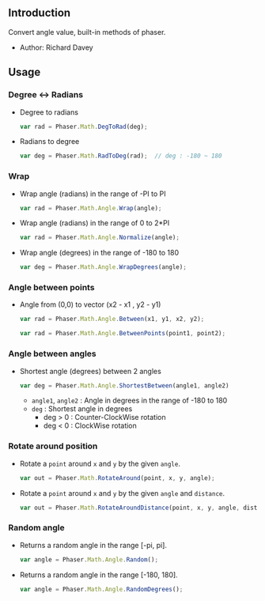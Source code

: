 ## Introduction

Convert angle value, built-in methods of phaser.

- Author: Richard Davey

## Usage

### Degree <-> Radians

- Degree to radians
    ```javascript
    var rad = Phaser.Math.DegToRad(deg);
    ```
- Radians to degree
   ```javascript
   var deg = Phaser.Math.RadToDeg(rad);  // deg : -180 ~ 180
   ```

### Wrap

- Wrap angle (radians) in the range of -PI to PI
   ```javascript
   var rad = Phaser.Math.Angle.Wrap(angle);
   ```
- Wrap angle (radians) in the range of 0 to 2*PI
   ```javascript
   var rad = Phaser.Math.Angle.Normalize(angle);
   ```
- Wrap angle (degrees) in the range of -180 to 180
   ```javascript
   var deg = Phaser.Math.Angle.WrapDegrees(angle);
   ```

### Angle between points

- Angle from (0,0) to vector (x2 - x1 , y2 - y1)
   ```javascript
   var rad = Phaser.Math.Angle.Between(x1, y1, x2, y2);
   ```
   ```javascript
   var rad = Phaser.Math.Angle.BetweenPoints(point1, point2);
   ```

### Angle between angles

- Shortest angle (degrees) between 2 angles
    ```javascript
    var deg = Phaser.Math.Angle.ShortestBetween(angle1, angle2)
    ```
    - `angle1`, `angle2` : Angle in degrees in the range of -180 to 180
    - `deg` : Shortest angle in degrees
        - deg > 0 : Counter-ClockWise rotation
        - deg < 0 : ClockWise rotation

### Rotate around position

- Rotate a `point` around `x` and `y` by the given `angle`.
    ```javascript
    var out = Phaser.Math.RotateAround(point, x, y, angle);
    ```
- Rotate a `point` around `x` and `y` by the given `angle` and `distance`.
    ```javascript
    var out = Phaser.Math.RotateAroundDistance(point, x, y, angle, distance);
    ```

### Random angle

- Returns a random angle in the range [-pi, pi].
   ```javascript
   var angle = Phaser.Math.Angle.Random();
   ```
- Returns a random angle in the range [-180, 180].
   ```javascript
   var angle = Phaser.Math.Angle.RandomDegrees();
   ```